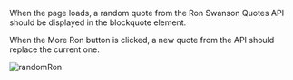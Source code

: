 When the page loads, a random quote from the Ron Swanson Quotes API should be displayed in the blockquote element.

When the More Ron button is clicked, a new quote from the API should replace the current one.

![randomRon](https://user-images.githubusercontent.com/44428775/97180266-20f10180-179a-11eb-8641-a9a3f72c16a9.gif)